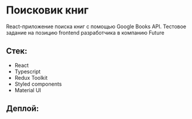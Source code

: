 # Поисковик книг
React-приложение поиска книг с помощью Google Books API.
Тестовое задание на позицию frontend разработчика в компанию Future

## Стек:
* React
* Typescript
* Redux Toolkit
* Styled components
* Material UI

## Деплой:
